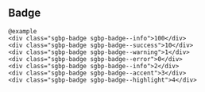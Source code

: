 ## Badge

    @example
    <div class="sgbp-badge sgbp-badge--info">100</div>
    <div class="sgbp-badge sgbp-badge--success">10</div>
    <div class="sgbp-badge sgbp-badge--warning">1</div>
    <div class="sgbp-badge sgbp-badge--error">0</div>
    <div class="sgbp-badge sgbp-badge--info">2</div>
    <div class="sgbp-badge sgbp-badge--accent">3</div>
    <div class="sgbp-badge sgbp-badge--highlight">4</div>
